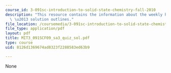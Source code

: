 ```yaml
---
course_id: 3-091sc-introduction-to-solid-state-chemistry-fall-2010
description: "This resource contains the information about the weekly homework quiz\
  \ \u2013 solution outlines."
file_location: /coursemedia/3-091sc-introduction-to-solid-state-chemistry-fall-2010/8126d1369674ad8323f2288583ed63b9_MIT3_091SCF09_sa3_quiz_sol.pdf
file_type: application/pdf
layout: pdf
title: MIT3_091SCF09_sa3_quiz_sol.pdf
type: course
uid: 8126d1369674ad8323f2288583ed63b9

---
```

None